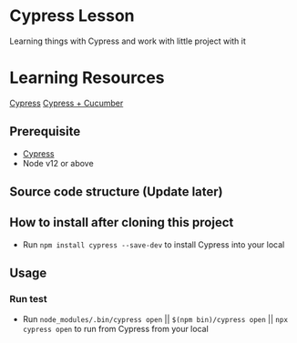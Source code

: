 # Cypress Lesson 
Learning things with Cypress and work with little project with it

# Learning Resources
[Cypress](https://www.toolsqa.com/cypress/what-is-cypress/)
[Cypress + Cucumber](https://github.com/prsdcse/cypress-cucumber)

## Prerequisite

- [Cypress](https://www.toolsqa.com/cypress/what-is-cypress/)
- Node v12 or above

## Source code structure (Update later)

## How to install after cloning this project
- Run `npm install cypress --save-dev` to install Cypress into your local

## Usage
### Run test
- Run `node_modules/.bin/cypress open` || `$(npm bin)/cypress open` || `npx cypress open` to run from Cypress from your local